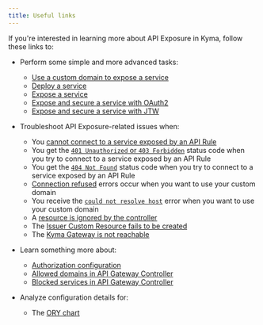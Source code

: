 ```yaml
---
title: Useful links
---
```


If you're interested in learning more about API Exposure in Kyma, follow these links to:

- Perform some simple and more advanced tasks:
  - [Use a custom domain to expose a service](../../../03-tutorials/00-api-exposure/apix-01-own-domain.md)
  - [Deploy a service](../../../03-tutorials/00-api-exposure/apix-02-deploy-service.md)
  - [Expose a service](../../../03-tutorials/00-api-exposure/apix-02-expose-service-apigateway.md)
  - [Expose and secure a service with OAuth2](../../../03-tutorials/00-api-exposure/apix-03-expose-and-secure-service-oauth2.md)
  - [Expose and secure a service with JTW](../../../03-tutorials/00-api-exposure/apix-04-expose-and-secure-service-jwt.md)
  
- Troubleshoot API Exposure-related issues when:

  - You [cannot connect to a service exposed by an API Rule](../../../04-operation-guides/troubleshooting/apix-01-apigateway-connect-api-rule.md)
  - You get the [`401 Unauthorized` or `403 Forbidden`](../../../04-operation-guides/troubleshooting/apix-02-401-unauthorized-403-forbidden.md) status code when you try to connect to a service exposed by an API Rule
  - You get the [`404 Not Found`](../../../04-operation-guides/troubleshooting/apix-03-404-not-found.md) status code when you try to connect to a service exposed by an API Rule
  - [Connection refused](../../../04-operation-guides/troubleshooting/apix-04-dns-mgt-connection-refused.md) errors occur when you want to use your custom domain
  - You receive the [`could not resolve host`](../../../04-operation-guides/troubleshooting/apix-05-dns-mgt-could-not-resolve-host.md) error when you want to use your custom domain
  - A [resource is ignored by the controller](../../../04-operation-guides/troubleshooting/apix-06-dns-mgt-resource-ignored.md)
  - The [Issuer Custom Resource fails to be created](../../../04-operation-guides/troubleshooting/apix-07-cert-mgt-issuer-not-created.md)
  - The [Kyma Gateway is not reachable](../../../04-operation-guides/troubleshooting/apix-08-gateway-not-reachable.md)

- Learn something more about:

  - [Authorization configuration](../../../05-technical-reference/apix-01-config-authorizations-apigateway.md)
  - [Allowed domains in API Gateway Controller](../../../05-technical-reference/apix-02-whitelisted-domains.md)
  - [Blocked services in API Gateway Controller](../../../05-technical-reference/apix-03-blacklisted-services.md)

- Analyze configuration details for:

  - The [ORY chart](../../../05-technical-reference/00-configuration-parameters/apix-02-ory-chart.md)
